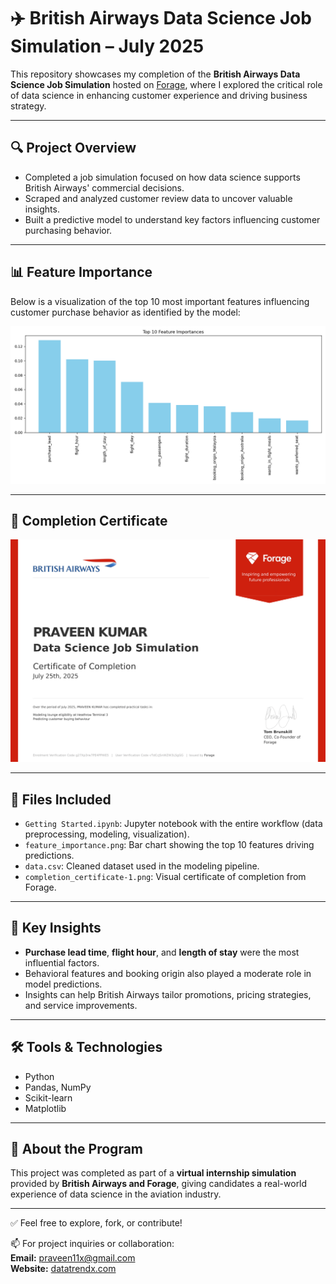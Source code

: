 # ✈️ British Airways Data Science Job Simulation – July 2025

This repository showcases my completion of the **British Airways Data Science Job Simulation** hosted on [Forage](https://www.theforage.com/), where I explored the critical role of data science in enhancing customer experience and driving business strategy.

---

## 🔍 Project Overview

- Completed a job simulation focused on how data science supports British Airways' commercial decisions.
- Scraped and analyzed customer review data to uncover valuable insights.
- Built a predictive model to understand key factors influencing customer purchasing behavior.

---

## 📊 Feature Importance

Below is a visualization of the top 10 most important features influencing customer purchase behavior as identified by the model:

![Top 10 Feature Importances](feature_importance.png)

---

## 📜 Completion Certificate

![British Airways Forage Certificate](https://github.com/Praveen-collab-analyst/British-Airways-Data-Science-Job-Simulation-on-Forage/blob/main/NjynCWzGSaWXQCxSX_tMjbs76F526fF5v3G_vTdCcJSnWZW3LSgGG_1753484490519_completion_certificate-1.png?raw=true)

---

## 📁 Files Included

- `Getting Started.ipynb`: Jupyter notebook with the entire workflow (data preprocessing, modeling, visualization).
- `feature_importance.png`: Bar chart showing the top 10 features driving predictions.
- `data.csv`: Cleaned dataset used in the modeling pipeline.
- `completion_certificate-1.png`: Visual certificate of completion from Forage.

---

## 🧠 Key Insights

- **Purchase lead time**, **flight hour**, and **length of stay** were the most influential factors.
- Behavioral features and booking origin also played a moderate role in model predictions.
- Insights can help British Airways tailor promotions, pricing strategies, and service improvements.

---

## 🛠️ Tools & Technologies

- Python
- Pandas, NumPy
- Scikit-learn
- Matplotlib

---

## 📌 About the Program

This project was completed as part of a **virtual internship simulation** provided by **British Airways and Forage**, giving candidates a real-world experience of data science in the aviation industry.

---

✅ Feel free to explore, fork, or contribute!

📫 For project inquiries or collaboration:  
**Email:** praveen11x@gmail.com  
**Website:** [datatrendx.com](https://datatrendx.com/)

